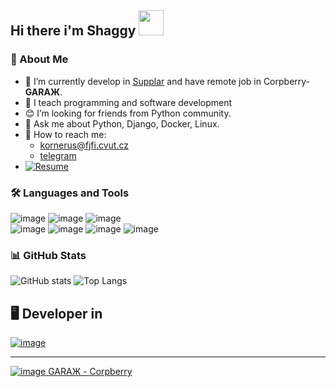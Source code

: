 <!---
shaggy-axel/shaggy-axel is a ✨ special ✨ repository because its `README.md` (this file) appears on your GitHub profile.
You can click the Preview link to take a look at your changes.
--->
## Hi there i'm Shaggy <img src="https://camo.githubusercontent.com/e8e7b06ecf583bc040eb60e44eb5b8e0ecc5421320a92929ce21522dbc34c891/68747470733a2f2f6d656469612e67697068792e636f6d2f6d656469612f6876524a434c467a6361737252346961377a2f67697068792e676966" width=40>

### 📜 About Me
- 🔭 I’m currently develop in [Supplar](https://supplar.cloud) and have remote job in Corpberry-__GARAЖ__.
- 🌱 I teach programming and software development
- 😊 I’m looking for friends from Python community.
- 💬 Ask me about Python, Django, Docker, Linux.
- 📧 How to reach me:
   * kornerus@fjfi.cvut.cz
   * [telegram](https://t.me/shaggy_axel)
- [![Resume](https://img.shields.io/badge/My-Resume-brightgreen)](https://resume.shaggyaxel.ru/)

### 🛠 Languages and Tools
![image](https://user-images.githubusercontent.com/79697348/147875857-b600a991-4825-4fc3-8979-db074e0aeae7.png)
![image](https://user-images.githubusercontent.com/79697348/147875874-dbd84371-03b9-4efd-b931-0bd3fadabc59.png)
![image](https://user-images.githubusercontent.com/79697348/147875878-81698810-aa5a-476b-92ce-576e9af48e89.png)
<br>
![image](https://user-images.githubusercontent.com/79697348/147875890-8798f62a-a152-403f-9d0e-d4177e5ed9c1.png)
![image](https://user-images.githubusercontent.com/79697348/147875896-5b85bac3-a2a8-4a7d-bd71-b4c771e501d1.png)
![image](https://user-images.githubusercontent.com/79697348/147875882-677de04f-0de1-4323-a6b6-08a0a564ff05.png)
![image](https://user-images.githubusercontent.com/79697348/147875912-f9720c29-0f5c-4f26-aff9-738bc1c63080.png)


### 📊 GitHub Stats
![GitHub stats](https://github-readme-stats.vercel.app/api?username=shaggy-axel&show_icons=true&theme=radical&include_all_commits=true&count_private=true&line_height=25&custom_title=Shaggy)
![Top Langs](https://github-readme-stats.vercel.app/api/top-langs/?username=shaggy-axel&theme=radical&layout=compact&langs_count=12)

## 🖥 Developer in
[![image](https://user-images.githubusercontent.com/79697348/147478917-a948eb8f-f9eb-4126-b32f-e2d00cdf2bce.png)](https://supplar.cloud/)
<!-- ![garaz](https://user-images.githubusercontent.com/79697348/147487745-e408fbfc-d737-4361-baae-de733f3626f3.png)
 -->
 * * *
 [![image](https://user-images.githubusercontent.com/79697348/147487899-0598af4b-6388-48be-a419-3be0567648db.png) GARAЖ - Corpberry](https://www.instagram.com/garazh.space/)
